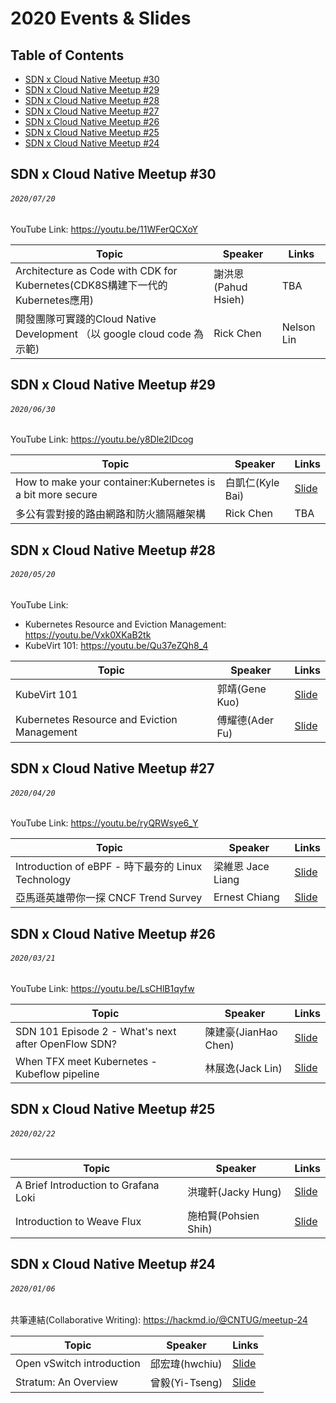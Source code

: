 # 2020 Events & Slides

## Table of Contents

- [SDN x Cloud Native Meetup #30](#sdn-x-cloud-native-meetup-30)
- [SDN x Cloud Native Meetup #29](#sdn-x-cloud-native-meetup-29)
- [SDN x Cloud Native Meetup #28](#sdn-x-cloud-native-meetup-28)
- [SDN x Cloud Native Meetup #27](#sdn-x-cloud-native-meetup-27)
- [SDN x Cloud Native Meetup #26](#sdn-x-cloud-native-meetup-26)
- [SDN x Cloud Native Meetup #25](#sdn-x-cloud-native-meetup-25)
- [SDN x Cloud Native Meetup #24](#sdn-x-cloud-native-meetup-24)

## SDN x Cloud Native Meetup #30
###### `2020/07/20`

YouTube Link: https://youtu.be/11WFerQCXoY

| Topic       | Speaker        | Links |
|-------------|----------------|--------------|
| Architecture as Code with CDK for Kubernetes(CDK8S構建下一代的Kubernetes應用) | 謝洪恩(Pahud Hsieh) | TBA |
| 開發團隊可實踐的Cloud Native Development （以 google cloud code 為示範) | Rick Chen | Nelson Lin |

## SDN x Cloud Native Meetup #29
###### `2020/06/30`

YouTube Link: https://youtu.be/y8Dle2IDcog

| Topic       | Speaker        | Links |
|-------------|----------------|--------------|
| How to make your container:Kubernetes is a bit more secure | 白凱仁(Kyle Bai) | [Slide](https://speakerdeck.com/kairen/how-to-make-your-container-kubernetes-is-a-bit-more-secure) |
| 多公有雲對接的路由網路和防火牆隔離架構| Rick Chen | TBA |

## SDN x Cloud Native Meetup #28
###### `2020/05/20`

YouTube Link: 
 - Kubernetes Resource and Eviction Management: https://youtu.be/Vxk0XKaB2tk
 - KubeVirt 101: https://youtu.be/Qu37eZQh8_4

| Topic       | Speaker        | Links |
|-------------|----------------|--------------|
| KubeVirt 101 | 郭靖(Gene Kuo) | [Slide](https://docs.google.com/presentation/d/1vP0QYNHctD5Y_59SRJzAsfP6elzooCJusB_7w9-amww/edit?usp=sharing) |
| Kubernetes Resource and Eviction Management| 傅耀德(Ader Fu) | [Slide](https://speakerdeck.com/ydfu/kubernetes-resource-and-eviction-management) |

## SDN x Cloud Native Meetup #27
###### `2020/04/20`

YouTube Link: https://youtu.be/ryQRWsye6_Y

| Topic       | Speaker        | Links |
|-------------|----------------|--------------|
| Introduction of eBPF - 時下最夯的 Linux Technology | 梁維恩 Jace Liang | [Slide](https://www.slideshare.net/b43612/introduction-of-ebpf-linux-technology?fbclid=IwAR0lggVwtXdHvwsplXqeqSsIGIn9lMtlBFS-bEs8VZS8pjTWtL2km4Sr0vw) |
| 亞馬遜英雄帶你一探 CNCF Trend Survey | Ernest Chiang | [Slide](https://speakerdeck.com/dwchiang/reading-2019-cncf-survey) |

## SDN x Cloud Native Meetup #26
###### `2020/03/21`

YouTube Link: https://youtu.be/LsCHlB1qyfw

| Topic       | Speaker        | Links |
|-------------|----------------|--------------|
| SDN 101 Episode 2 - What's next after OpenFlow SDN? | 陳建豪(JianHao Chen) | [Slide](https://www.slideshare.net/JianHaoChen1/sdn-1012) |
| When TFX meet Kubernetes - Kubeflow pipeline | 林展逸(Jack Lin) | [Slide](https://speakerdeck.com/chanyilin/tfx-and-kubeflow-pipeline-tutorial) |

## SDN x Cloud Native Meetup #25
###### `2020/02/22`

| Topic       | Speaker        | Links |
|-------------|----------------|--------------|
| A Brief Introduction to Grafana Loki | 洪瓏軒(Jacky Hung) | [Slide](https://docs.google.com/presentation/d/18aAVJqG6DxdeTYQaDahnvTPCgzzHWNv0OSAc_s46v8o/edit?usp=sharing) |
| Introduction to Weave Flux | 施柏賢(Pohsien Shih) | [Slide](https://speakerdeck.com/pohsien/introduction-to-weave-flux) |

## SDN x Cloud Native Meetup #24
###### `2020/01/06`
共筆連結(Collaborative Writing): https://hackmd.io/@CNTUG/meetup-24

| Topic       | Speaker        | Links |
|-------------|----------------|--------------|
| Open vSwitch introduction | 邱宏瑋(hwchiu) | [Slide](https://www.slideshare.net/hongweiqiu/open-vswitch-introduction) |
| Stratum: An Overview | 曾毅(Yi-Tseng) | [Slide](https://docs.google.com/presentation/d/12QmbQccq9VOjom1HQRCqJFXb8ZFw02zaKQAm4Nu1ltw/edit?usp=sharing) |